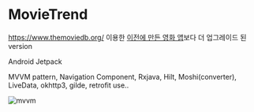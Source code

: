 # MovieTrend


https://www.themoviedb.org/ 이용한 [이전에 만든 영화 앱](https://github.com/SwKims/MVVM_MovieApp)보다 더 업그레이드 된 version


Android Jetpack

MVVM pattern, Navigation Component, Rxjava, Hilt, Moshi(converter), LiveData, okhttp3, gilde, retrofit use..


![mvvm](https://user-images.githubusercontent.com/71965874/107483462-6f4cd380-6bc4-11eb-86b3-a9e43e9eb98e.PNG)


